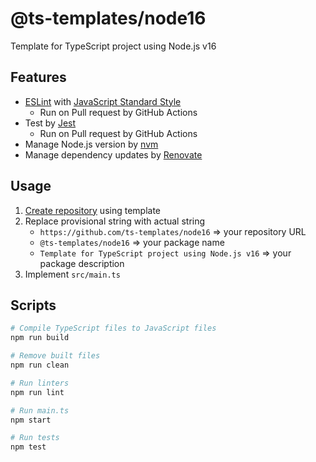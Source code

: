 # @ts-templates/node16

Template for TypeScript project using Node.js v16

## Features

- [ESLint](https://eslint.org/) with [JavaScript Standard Style](https://standardjs.com/)
  - Run on Pull request by GitHub Actions
- Test by [Jest](https://jestjs.io/)
  - Run on Pull request by GitHub Actions
- Manage Node.js version by [nvm](https://github.com/nvm-sh/nvm)
- Manage dependency updates by [Renovate](https://renovatebot.com/)

## Usage

1. [Create repository](https://github.com/ts-templates/node16/generate) using template
2. Replace provisional string with actual string
    - `https://github.com/ts-templates/node16` => your repository URL
    - `@ts-templates/node16` => your package name
    - `Template for TypeScript project using Node.js v16` => your package description
3. Implement `src/main.ts`

## Scripts

```sh
# Compile TypeScript files to JavaScript files
npm run build

# Remove built files
npm run clean

# Run linters
npm run lint

# Run main.ts
npm start

# Run tests
npm test
```
